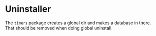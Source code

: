 # Uninstaller

The `timers` package creates a global dir and makes a database in there. That should be removed when doing global uninstall.

